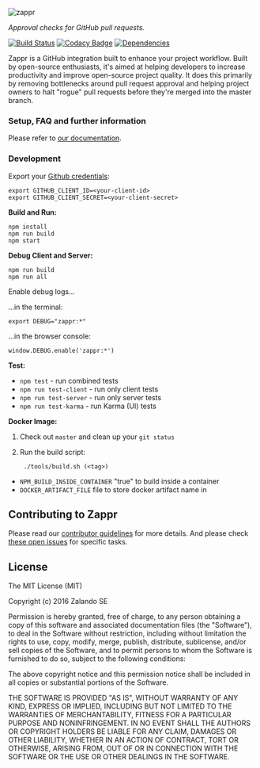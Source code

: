 ![zappr](https://cloud.githubusercontent.com/assets/1183636/12652806/eded78d0-c5ec-11e5-9736-0b2a75dfd8ab.png)

*Approval checks for GitHub pull requests.*

[![Build Status](https://travis-ci.org/zalando/zappr.svg?branch=master)](https://travis-ci.org/zalando/zappr)
[![Codacy Badge](https://api.codacy.com/project/badge/grade/a4ff87e159124b6d9fd991cc184d268e)](https://www.codacy.com/app/max-fellner/zappr)
[![Dependencies](https://david-dm.org/zalando/zappr.svg)](https://david-dm.org/zalando/zappr)

Zappr is a GitHub integration built to enhance your project workflow. Built by open-source enthusiasts,
it's aimed at helping developers to increase productivity and improve open-source project quality.
It does this primarily by removing bottlenecks around pull request approval and helping project owners to
halt "rogue" pull requests before they're merged into the master branch.

### Setup, FAQ and further information

Please refer to [our documentation](https://zappr.rtfd.org/).

### Development

Export your [Github credentials](https://github.com/settings/applications):

```
export GITHUB_CLIENT_ID=<your-client-id>
export GITHUB_CLIENT_SECRET=<your-client-secret>
```

**Build and Run:**

```
npm install
npm run build
npm start
```

**Debug Client and Server:**

```
npm run build
npm run all
```

Enable debug logs...

...in the terminal:

```
export DEBUG="zappr:*"
```

...in the browser console:

```
window.DEBUG.enable('zappr:*')
```

**Test:**

* `npm test` - run combined tests
* `npm run test-client` - run only client tests
* `npm run test-server` - run only server tests
* `npm run test-karma` - run Karma (UI) tests

**Docker Image:**

1. Check out `master` and clean up your `git status`
2. Run the build script:

        ./tools/build.sh (<tag>)

* `NPM_BUILD_INSIDE_CONTAINER` "true" to build inside a container
* `DOCKER_ARTIFACT_FILE` file to store docker artifact name in


## Contributing to Zappr
Please read our [contributor guidelines](https://github.com/zalando/zappr/blob/master/CONTRIBUTING.md) for more details.
And please check [these open issues](https://github.com/zalando/zappr/issues) for specific tasks.

## License

The MIT License (MIT)

Copyright (c) 2016 Zalando SE

Permission is hereby granted, free of charge, to any person obtaining a copy
of this software and associated documentation files (the "Software"), to deal
in the Software without restriction, including without limitation the rights
to use, copy, modify, merge, publish, distribute, sublicense, and/or sell
copies of the Software, and to permit persons to whom the Software is
furnished to do so, subject to the following conditions:

The above copyright notice and this permission notice shall be included in all
copies or substantial portions of the Software.

THE SOFTWARE IS PROVIDED "AS IS", WITHOUT WARRANTY OF ANY KIND, EXPRESS OR
IMPLIED, INCLUDING BUT NOT LIMITED TO THE WARRANTIES OF MERCHANTABILITY,
FITNESS FOR A PARTICULAR PURPOSE AND NONINFRINGEMENT. IN NO EVENT SHALL THE
AUTHORS OR COPYRIGHT HOLDERS BE LIABLE FOR ANY CLAIM, DAMAGES OR OTHER
LIABILITY, WHETHER IN AN ACTION OF CONTRACT, TORT OR OTHERWISE, ARISING FROM,
OUT OF OR IN CONNECTION WITH THE SOFTWARE OR THE USE OR OTHER DEALINGS IN THE
SOFTWARE.
